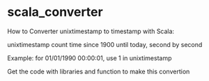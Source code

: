 # scala_converter
How to Converter unixtimestamp to timestamp with Scala:

unixtimestamp count time since 1900 until today, second by second

Example: for 01/01/1990 00:00:01, use 1 in unixtimestamp

Get the code with libraries and function to make this convertion
